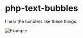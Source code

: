 # php-text-bubbles
I hear the tumblers like these things.

![Example](https://camo.githubusercontent.com/18155fe3548098220b682b7245bbf08280ef8876/687474703a2f2f7075752e73682f65635146522f373139393133333365632e706e67)

